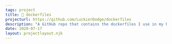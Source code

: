 ```yaml
---
tags: project
title: 🐋 dockerfiles
projecturl: https://github.com/LuckierDodge/dockerfiles
description: "A GitHub repo that contains the dockerfiles I use in my homelab."
date: 2020-07-17
layout: projectlayout.njk
---
```

